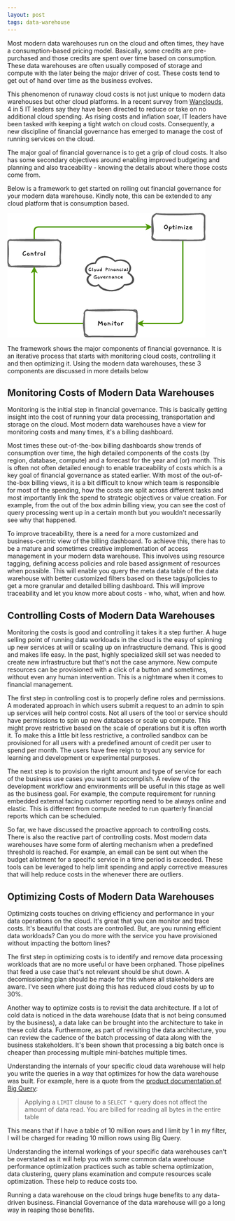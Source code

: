 ```yaml
---
layout: post
tags: data-warehouse
---
```


Most modern data warehouses run on the cloud and often times, they have a consumption-based pricing model. Basically, some credits are pre-purchased and those credits are spent over time based on consumption. These data warehouses are often usually composed of storage and compute with the later being the major driver of cost. These costs tend to get out of hand over time as the business evolves. 
 
This phenomenon of runaway cloud costs is not just unique to modern data warehouses but other cloud platforms. In a recent survey from [Wanclouds](https://venturebeat.com/data-infrastructure/report-81-of-it-teams-directed-to-reduce-or-halt-cloud-spending-by-c-suite/), 4 in 5 IT leaders say they have been directed to reduce or take on no additional cloud spending. As rising costs and inflation soar, IT leaders have been tasked with keeping a tight watch on cloud costs. Consequently, a new discipline  of financial governance has emerged to manage the cost of running services on the cloud. 

The major goal of financial governance is to get a grip of cloud costs. It also has some secondary objectives around enabling improved budgeting and planning and also traceability - knowing the details about where those costs come from.

Below is a framework to get started on rolling out financial governance for your modern data warehouse. Kindly note, this can be extended to any cloud platform that is consumption based.

![Alt Text](/assets/img/financial_governance_2.png "Fig. 1: Framework for Financial Governance")


The framework shows the major components of financial governance. It is an iterative process that starts with monitoring cloud costs, controlling it and then optimizing it. Using the modern data warehouses, these 3 components are discussed in more details below

## Monitoring Costs of Modern Data Warehouses
Monitoring is the initial step in financial governance. This is basically getting insight into the cost of running your data processing, transportation and storage on the cloud. Most modern data warehouses have a view for monitoring costs and many times, it's a billing dashboard. 

Most times these out-of-the-box billing dashboards show trends of consumption over time, the high detailed components of the costs (by region, database, compute) and a forecast for the year and (or) month. This is often not often detailed enough to enable traceability of costs which is a key goal of financial governance as stated earlier. With most of the out-of-the-box billing views, it is a bit difficult to know which team is responsible for most of the spending, how the costs are split across different tasks and most importantly link the spend to strategic objectives or value creation. For example, from the out of the box admin billing view, you can see the cost of query processing went up in a certain month but you wouldn't necessarily see why that happened.  

To improve traceability, there is a need for a more customized and business-centric view of the billing dashboard. To achieve this, there has to be a mature and sometimes creative implementation of access management in your modern data warehouse. This involves using resource tagging, defining access policies and role based assignment of resources when possible. This will enable you query the meta data table of the data warehouse with better customized filters based on these tags/policies to get a more granular and detailed billing dashboard. This will improve traceability and let you know more about costs - who, what, when and how. 

## Controlling Costs of Modern Data Warehouses
Monitoring the costs is good and controlling it takes it a step further. A huge selling point of running data workloads in the cloud is the easy of spinning up new services at will or scaling up on infrastructure demand. This is good and makes life easy. In the past, highly specialized skill set was needed to create new infrastructure but that's not the case anymore. New compute resources can be provisioned with a click of a button and sometimes, without even any human intervention. This is a nightmare when it comes to financial management. 

The first step in controlling cost is to properly define roles and permissions. A moderated approach in which users submit a request to an admin to spin up services will help control costs. Not all users of the tool or service should have permissions to spin up new databases or scale up compute. This might prove restrictive based on the scale of operations but it is often worth it. To make this a little bit less restrictive, a controlled sandbox can be provisioned for all users with a predefined amount of credit per user to spend per month. The users have free reign to tryout any service for learning and development or experimental purposes. 

The next step is to provision the right amount and type of service for each of the business use cases you want to accomplish. A review of the development workflow and environments will be useful in this stage as well as the business goal. For example, the compute requirement for running embedded external facing customer reporting need to be always online and elastic. This is different from compute needed to run quarterly financial reports which can be scheduled.

So far, we have discussed the proactive approach to controlling costs. There is also the reactive part of controlling costs. Most modern data warehouses have some form of alerting mechanism when a predefined threshold is reached. For example, an email can be sent out when the budget allotment for a specific service in a time period is exceeded. These tools can be leveraged to help limit spending and apply corrective measures that will help reduce costs in the whenever there are outliers.

## Optimizing Costs of Modern Data Warehouses

Optimizing costs touches on driving efficiency and performance in your data operations on the cloud. It's great that you can monitor and trace costs. It's beautiful that costs are controlled. But, are you running efficient data workloads? Can you do more with the service you have provisioned without impacting the bottom lines?

The first step in optimizing costs is to identify and remove data processing workloads that are no more useful or have been orphaned. Those pipelines that feed a use case that's not relevant should be shut down. A decomissioning plan should be made for this where all stakeholders are aware. I've seen where just doing this has reduced cloud costs by up to 30%.

Another way to optimize costs is to revisit the data architecture. If a lot of cold data is noticed in the data warehouse (data that is not being consumed by the business), a data lake can be brought into the architecture to take in these cold data. Furthermore, as part of revisiting the data architecture, you can review the cadence of the batch processing of data along with the business stakeholders. It's been shown that processing a big batch once is cheaper than processing multiple mini-batches multiple times. 

Understanding the internals of your specific cloud data warehouse will help you write the queries in a way that optimizes for how the data warehouse was built. For example, here is a quote from the [product documentation of Big Query](https://cloud.google.com/bigquery/docs/best-practices-costs#avoid_select_):

> Applying a `LIMIT` clause to a `SELECT *` query does not affect the amount of data read. You are billed for reading all bytes in the entire table

This means that if I have a table of 10 million rows and I limit by 1 in my filter, I will be charged for reading 10 million rows using Big Query. 

Understanding the internal workings of your specific data warehouses can't be overstated as it will help you with some common data warehouse performance optimization practices such as table schema optimization, data clustering, query plans examination and compute resources scale optimization. These help to reduce costs too.

Running a data warehouse on the cloud brings huge benefits to any data-driven business. Financial Governance of the data warehouse will go a long way in reaping those benefits.
